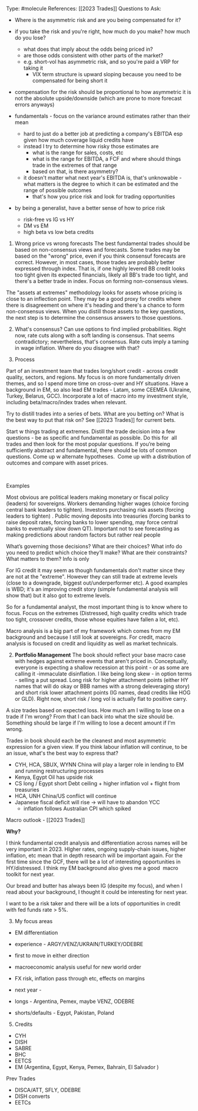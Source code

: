 Type: #molecule 
References: [[2023 Trades]]
Questions to Ask:
- Where is the asymmetric risk and are you being compensated for it?
- if you take the risk and you're right, how much do you make? how much do you lose?
	- what does that imply about the odds being priced in?
	- are those odds consistent with other parts of the market?
	- e.g. short-vol has asymmetric risk, and so you're paid a VRP for taking it
		- VIX term structure is upward sloping because you need to be compensated for being short it
- compensation for the risk should be proportional to how asymmetric it is not the absolute upside/downside (which are prone to more forecast errors anyways)


- fundamentals - focus on the variance around estimates rather than their mean
	- hard to just do a better job at predicting a company's EBITDA esp given how much coverage liquid credits have
	- instead I try to determine how risky those estimates are
		- what is the range for sales, costs, etc
		- what is the range for EBITDA, a FCF and where should things trade in the extremes of that range
		- based on that, is there asymmetry?
	- it doesn't matter what next year's EBITDA is, that's unknowable - what matters is the degree to which it can be estimated and the range of possible outcomes
		- that's how you price risk and look for trading opportunities 
- by being a generalist, have a better sense of how to price risk
	- risk-free vs IG vs HY
	- DM vs EM 
	- high beta vs low beta credits

1) Wrong price vs wrong forecasts
The best fundamental trades should be based on non-consensus views and forecasts. Some trades may be based on the "wrong" price, even if you think consensuf forecasts are correct. However, in most cases, those trades are probably better expressed through index. That is, if one highly levered BB credit looks too tight given its expected financials, likely all BB's trade too tight, and there's a better trade in index.
Focus on forming non-consensus  views.

The "assets at extremes" methodology looks for assets whose pricing is close to an inflection point. They may be a good proxy for credits where there is disagreement on where it's heading and there's a chance to form non-consensus views. When you distill those assets to the key questions, the next step is to determine the consensus answers to those questions.

2) What's consensus?
Can use options to find implied probabilities. 
Right now, rate cuts along with a soft landing is consensus. That seems contradictory; nevertheless, that's consensus. Rate cuts  imply a taming in wage inflation. Where do you disagree with that?



1) Process

Part of an investment team that trades long/short credit - across credit quality, sectors, and regions. My focus is on more fundamentally driven themes, and so I spend more time on cross-over and HY situations. Have a background in EM, so also lead EM trades - Latam, some CEEMEA (Ukraine, Turkey, Belarus, GCC). Incorporate a lot of macro into my investment style, including beta/macro/index trades when relevant. 

Try to distill trades into a series of bets. What are you betting on? What is the best way to put that risk on? See [[2023 Trades]] for current bets. 

Start w things trading at extremes. Distill the trade decision into a few questions - be as specific and fundamental as possible. Do this for  all trades and then look for the most popular questions. 
If you’re being sufficiently abstract and fundamental, there should be lots of common questions. Come up w alternate hypotheses.  Come up with a distribution of outcomes and compare with asset prices.  

  

Examples  

Most obvious are political leaders making monetary or fiscal policy (leaders) for sovereigns. 
Workers demanding higher wages (choice forcing central bank leaders to tighten).
Investors purchasing risk assets (forcing leaders to tighten) .
Public moving deposits into treasuries (forcing banks to raise deposit rates, forcing banks to lower spending, may force central banks to eventually slow down QT).
Important not to see forecasting as making predictions about random factors but rather real people   

What’s governing those decisions? What are their choices? What info do you need to predict which choice they’ll make? What are their constraints? What matters to them? Info is only 


For IG credit it may seem as though fundamentals don't matter since they are not at the "extreme". However they can still trade at extreme levels (close to a downgrade, biggest out/underperformer etc). A good examples is WBD; it's an improving credit story (simple fundamental analysis will show that) but it also got to extreme levels.

So for a fundamental analyst, the most important thing is to know where to focus. Focus on the extremes (Distressed, high quality credits which trade too tight, crossover credits, those whose equities have fallen a lot, etc).


Macro analysis is a big part of my framework which comes from my EM background and because I still look at sovereigns. For credit, macro analysis is focused on credit and liquidity as well as market technicals. 

2) **Portfolio Management**
The book should reflect your base macro case with hedges against extreme events that aren't priced in. Conceptually, everyone is expecting a shallow recession at this point - or as some are calling it -immaculate disinflation. I like being long skew - in option terms - selling a put spread. Long risk for higher attachment points (either HY names that will do okay or BBB names with a strong deleveraging story) and short risk lower attachment points (IG names, dead credits like HOG or GLD). 
Right now, short risk / long vol is actually flat to positive carry. 

A size trades based on expected loss. How much am I willing to lose on a trade if I'm wrong? From that I can back into what the size should be. Something should be large if I'm willing to lose a decent amount if I'm wrong. 

Trades in book should each be the cleanest and most asymmetric expression for a given view.
If you think labour inflation will continue, to be an issue, what's the best way to express that?
- CYH, HCA, SBUX, WYNN
China will play a larger role in lending to EM and running restructuring processes
- Kenya, Egypt
Oil has upside risk
- CS long / Egypt short
Debt ceiling + higher inflation vol + flight from treasuries
- HCA, UNH
China/US conflict will continue
- Japanese fiscal deficit will rise -> will have to abandon YCC
	- inflation follows Australian CPI which spiked

Macro outlook - 
[[2023 Trades]]

**Why?**

I think fundamental credit analysis and differentiation across names will be very important in 2023. HIgher rates, ongoing supply-chain issues, higher inflation, etc mean that in depth research will be important again. For the first time since the GCF, there will be a lot of interesting opportunities in HY/distressed. I think my EM background also gives me a good  macro toolkit for next year.

Our bread and butter has always been IG (despite my focus), and when I read about your background, I thought it could be interesting for next year.

I want to be a risk taker and there will be a lots of opportunities in credit with fed funds rate > 5%. 
  

3) My focus areas

- EM differentiation

-   experience - ARGY/VENZ/UKRAIN/TURKEY/ODEBRE
-   first to move in either direction
-   macroeconomic analysis useful for new world order

-   FX risk, inflation pass through etc, effects on margins

-   next year - 

-   longs - Argentina, Pemex, maybe VENZ, ODEBRE
-   shorts/defaults - Egypt, Pakistan, Poland 

  


5) Credits

- CYH
- DISH
- SABRE
- BHC
- EETCS
- EM (Argentina, Egypt, Kenya, Pemex, Bahrain, El Salvador )

  

Prev Trades

- DISCA/ATT, SFLY, ODEBRE
- DISH converts
- EETCs